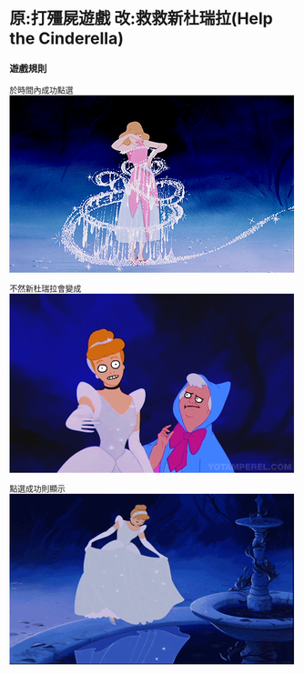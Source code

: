 # 原:打殭屍遊戲 改:救救新杜瑞拉(Help the Cinderella)   
### 遊戲規則
於時間內成功點選  
![](https://github.com/wdaweb/js-da-jiang-shi-DakotaLiu/raw/master/magic.gif)

不然新杜瑞拉會變成  
![](https://github.com/wdaweb/js-da-jiang-shi-DakotaLiu/blob/master/weird.gif)

點選成功則顯示  
![](https://github.com/wdaweb/js-da-jiang-shi-DakotaLiu/blob/master/dress.gif)
